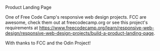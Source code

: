 Product Landing Page

One of Free Code Camp's responsive web design projects. FCC are awesome, check them out at freecodecamp.org or see this project's requirements at https://www.freecodecamp.org/learn/responsive-web-design/responsive-web-design-projects/build-a-product-landing-page.

With thanks to FCC and the Odin Project!